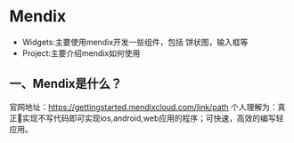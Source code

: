 # Mendix
- Widgets:主要使用mendix开发一些组件，包括 饼状图，输入框等
- Project:主要介绍mendix如何使用


## 一、Mendix是什么？
官网地址：https://gettingstarted.mendixcloud.com/link/path
个人理解为：真正实现不写代码即可实现ios,android,web应用的程序；可快速，高效的编写轻应用。

